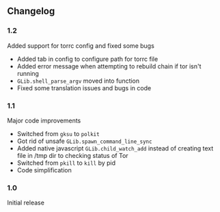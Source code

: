 ## Changelog

### 1.2

Added support for torrc config and fixed some bugs
 * Added tab in config to configure path for torrc file
 * Added error message when attempting to rebuild chain if tor isn't running
 * `GLib.shell_parse_argv` moved into function
 * Fixed some translation issues and bugs in code

### 1.1

Major code improvements
 * Switched from `gksu` to `polkit`
 * Got rid of unsafe `GLib.spawn_command_line_sync`
 * Added native javascript `GLib.child_watch_add` instead of creating text file in /tmp dir to checking status of Tor
 * Switched from `pkill` to `kill` by pid
 * Code simplification

### 1.0

Initial release

